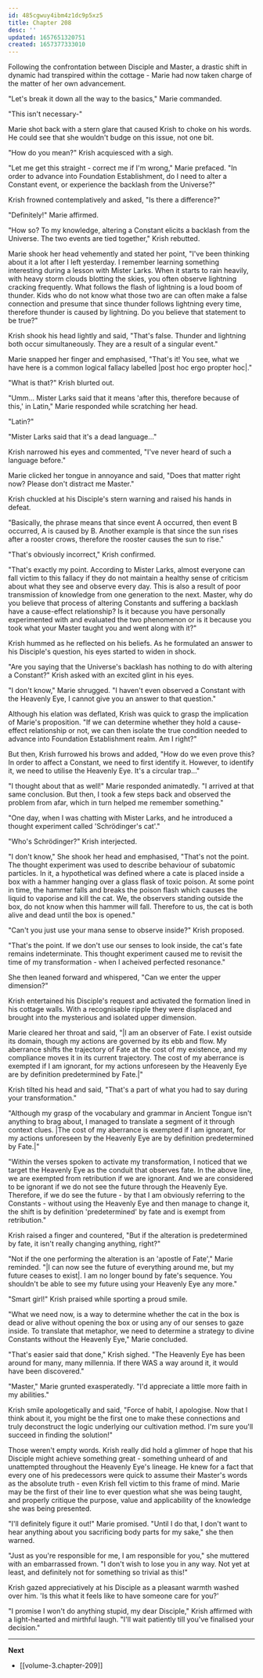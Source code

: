 ```yaml
---
id: 485cgwuy4ibm4z1dc9p5xz5
title: Chapter 208
desc: ''
updated: 1657651320751
created: 1657377333010
---
```


Following the confrontation between Disciple and Master, a drastic shift in dynamic had transpired within the cottage - Marie had now taken charge of the matter of her own advancement.

"Let's break it down all the way to the basics," Marie commanded.

"This isn't necessary-"

Marie shot back with a stern glare that caused Krish to choke on his words. He could see that she wouldn't budge on this issue, not one bit.

"How do you mean?" Krish acquiesced with a sigh.

"Let me get this straight - correct me if I'm wrong," Marie prefaced. "In order to advance into Foundation Establishment, do I need to alter a Constant event, or experience the backlash from the Universe?"

Krish frowned contemplatively and asked, "Is there a difference?"

"Definitely!" Marie affirmed.

"How so? To my knowledge, altering a Constant elicits a backlash from the Universe. The two events are tied together," Krish rebutted.

Marie shook her head vehemently and stated her point, "I've been thinking about it a lot after I left yesterday. I remember learning something interesting during a lesson with Mister Larks. When it starts to rain heavily, with heavy storm clouds blotting the skies, you often observe lightning cracking frequently. What follows the flash of lightning is a loud boom of thunder. Kids who do not know what those two are can often make a false connection and presume that since thunder follows lightning every time, therefore thunder is caused by lightning. Do you believe that statement to be true?"

Krish shook his head lightly and said, "That's false. Thunder and lightning both occur simultaneously. They are a result of a singular event."

Marie snapped her finger and emphasised, "That's it! You see, what we have here is a common logical fallacy labelled |post hoc ergo propter hoc|."

"What is that?" Krish blurted out.

"Umm... Mister Larks said that it means 'after this, therefore because of this,' in Latin," Marie responded while scratching her head.

"Latin?"

"Mister Larks said that it's a dead language..."

Krish narrowed his eyes and commented, "I've never heard of such a language before."

Marie clicked her tongue in annoyance and said, "Does that matter right now? Please don't distract me Master."

Krish chuckled at his Disciple's stern warning and raised his hands in defeat.

"Basically, the phrase means that since event A occurred, then event B occurred, A is caused by B. Another example is that since the sun rises after a rooster crows, therefore the rooster causes the sun to rise."

"That's obviously incorrect," Krish confirmed.

"That's exactly my point. According to Mister Larks, almost everyone can fall victim to this fallacy if they do not maintain a healthy sense of criticism about what they see and observe every day. This is also a result of poor transmission of knowledge from one generation to the next. Master, why do you believe that process of altering Constants and suffering a backlash have a cause-effect relationship? Is it because you have personally experimented with and evaluated the two phenomenon or is it because you took what your Master taught you and went along with it?"

Krish hummed as he reflected on his beliefs. As he formulated an answer to his Disciple's question, his eyes started to widen in shock.

"Are you saying that the Universe's backlash has nothing to do with altering a Constant?" Krish asked with an excited glint in his eyes.

"I don't know," Marie shrugged. "I haven't even observed a Constant with the Heavenly Eye, I cannot give you an answer to that question."

Although his elation was deflated, Krish was quick to grasp the implication of Marie's proposition. "If we can determine whether they hold a cause-effect relationship or not, we can then isolate the true condition needed to advance into Foundation Establishment realm. Am I right?"

But then, Krish furrowed his brows and added, "How do we even prove this? In order to affect a Constant, we need to first identify it. However, to identify it, we need to utilise the Heavenly Eye. It's a circular trap..."

"I thought about that as well!" Marie responded animatedly. "I arrived at that same conclusion. But then, I took a few steps back and observed the problem from afar, which in turn helped me remember something."

"One day, when I was chatting with Mister Larks, and he introduced a thought experiment called 'Schrödinger's cat'."

"Who's Schrödinger?" Krish interjected.

"I don't know," She shook her head and emphasised, "That's not the point. The thought experiment was used to describe behaviour of subatomic particles. In it, a hypothetical was defined where a cate is placed inside a box with a hammer hanging over a glass flask of toxic poison. At some point in time, the hammer falls and breaks the poison flash which causes the liquid to vaporise and kill the cat. We, the observers standing outside the box, do not know when this hammer will fall. Therefore to us, the cat is both alive and dead until the box is opened."

"Can't you just use your mana sense to observe inside?" Krish proposed.

"That's the point. If we don't use our senses to look inside, the cat's fate remains indeterminate. This thought experiment caused me to revisit the time of my transformation - when I acheived perfected resonance."

She then leaned forward and whispered, "Can we enter the upper dimension?"

Krish entertained his Disciple's request and activated the formation lined in his cottage walls. With a recognisable ripple they were displaced and brought into the mysterious and isolated upper dimension.

Marie cleared her throat and said, "|I am an observer of Fate. I exist outside its domain, though my actions are governed by its ebb and flow. My aberrance shifts the trajectory of Fate at the cost of my existence, and my compliance moves it in its current trajectory. The cost of my aberrance is exempted if I am ignorant, for my actions unforeseen by the Heavenly Eye are by definition predetermined by Fate.|"

Krish tilted his head and said, "That's a part of what you had to say during your transformation."

"Although my grasp of the vocabulary and grammar in Ancient Tongue isn't anything to brag about, I managed to translate a segment of it through context clues. |The cost of my aberrance is exempted if I am ignorant, for my actions unforeseen by the Heavenly Eye are by definition predetermined by Fate.|"

"Within the verses spoken to activate my transformation, I noticed that we target the Heavenly Eye as the conduit that observes fate. In the above line, we are exempted from retribution if we are ignorant. And we are considered to be ignorant if we do not see the future through the Heavenly Eye. Therefore, if we do see the future - by that I am obviously referring to the Constants - without using the Heavenly Eye and then manage to change it, the shift is by definition 'predetermined' by fate and is exempt from retribution."

Krish raised a finger and countered, "But if the alteration is predetermined by fate, it isn't really changing anything, right?"

"Not if the one performing the alteration is an 'apostle of Fate'," Marie reminded. "|I can now see the future of everything around me, but my future ceases to exist|. I am no longer bound by fate's sequence. You shouldn't be able to see my future using your Heavenly Eye any more."

"Smart girl!" Krish praised while sporting a proud smile.

"What we need now, is a way to determine whether the cat in the box is dead or alive without opening the box or using any of our senses to gaze inside. To translate that metaphor, we need to determine a strategy to divine Constants without the Heavenly Eye," Marie concluded.

"That's easier said that done," Krish sighed. "The Heavenly Eye has been around for many, many millennia. If there WAS a way around it, it would have been discovered."

"Master," Marie grunted exasperatedly. "I'd appreciate a little more faith in my abilities."

Krish smile apologetically and said, "Force of habit, I apologise. Now that I think about it, you might be the first one to make these connections and truly deconstruct the logic underlying our cultivation method. I'm sure you'll succeed in finding the solution!"

Those weren't empty words. Krish really did hold a glimmer of hope that his Disciple might achieve something great - something unheard of and unattempted throughout the Heavenly Eye's lineage. He knew for a fact that every one of his predecessors were quick to assume their Master's words as the absolute truth - even Krish fell victim to this frame of mind. Marie may be the first of their line to ever question what she was being taught, and properly critique the purpose, value and applicability of the knowledge she was being presented.

"I'll definitely figure it out!" Marie promised. "Until I do that, I don't want to hear anything about you sacrificing body parts for my sake," she then warned.

"Just as you're responsible for me, I am responsible for you," she muttered with an embarrassed frown. "I don't wish to lose you in any way. Not yet at least, and definitely not for something so trivial as this!"

Krish gazed appreciatively at his Disciple as a pleasant warmth washed over him. 'Is this what it feels like to have someone care for you?'

"I promise I won't do anything stupid, my dear Disciple," Krish affirmed with a light-hearted and mirthful laugh. "I'll wait patiently till you've finalised your decision."

____

**Next**
* [[volume-3.chapter-209]]